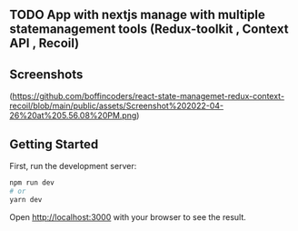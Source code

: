 ## TODO App with nextjs manage with multiple statemanagement tools (Redux-toolkit , Context API , Recoil)


## Screenshots

(https://github.com/boffincoders/react-state-managemet-redux-context-recoil/blob/main/public/assets/Screenshot%202022-04-26%20at%205.56.08%20PM.png)


## Getting Started

First, run the development server:

```bash
npm run dev
# or
yarn dev
```

Open [http://localhost:3000](http://localhost:3000) with your browser to see the result.



